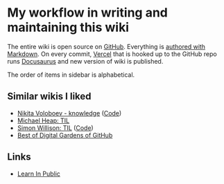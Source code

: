 # My workflow in writing and maintaining this wiki

The entire wiki is open source on [GitHub](https://github.com/DmytroLitvinov/knowledge). Everything is [authored with Markdown](https://github.com/DmytroLitvinov/knowledge/tree/main/docs). On every commit, [Vercel](https://vercel.com) that is hooked up to the GitHub repo runs [Docusaurus](https://docusaurus.io) and new version of wiki is published.

The order of items in sidebar is alphabetical.

## Similar wikis I liked

- [Nikita Voloboev - knowledge](https://wiki.nikiv.dev/) ([Code](https://github.com/nikitavoloboev/knowledge))
- [Michael Heap: TIL](https://michaelheap.com/til/)
- [Simon Willison: TIL](https://til.simonwillison.net/) ([Code](https://github.com/simonw/til))
- [Best of Digital Gardens of GitHub](https://github.com/lyz-code/best-of-digital-gardens)


## Links

- [Learn In Public](https://www.swyx.io/learn-in-public/)